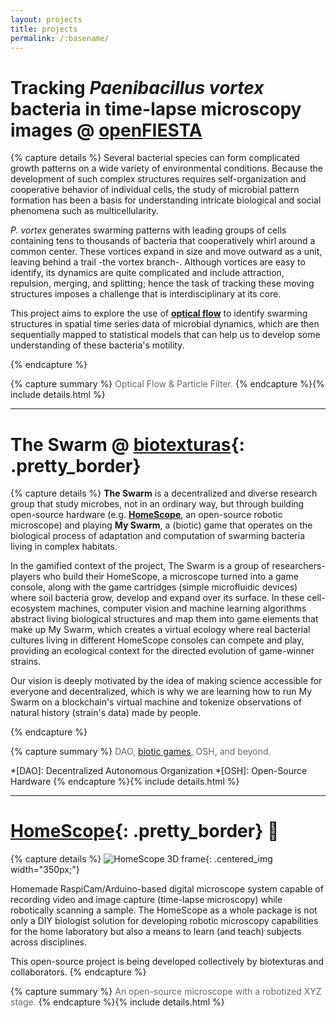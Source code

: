 ```yaml
---
layout: projects
title: projects
permalink: /:basename/
---
```


# Tracking _Paenibacillus vortex_ bacteria in time-lapse microscopy images @ [openFIESTA][5]

{% capture details %}
Several bacterial species can form complicated growth patterns on a wide variety of environmental conditions. Because the development of such complex structures requires self-organization and cooperative behavior of individual cells, the study of microbial pattern formation has been a basis for understanding intricate biological and social phenomena such as multicellularity.

_P. vortex_ generates swarming patterns with leading groups of cells containing tens to thousands of bacteria that cooperatively whirl around a common center. These vortices expand in size and move outward as a unit, leaving behind a trail -the vortex branch-. Although vortices are easy to identify, its dynamics are quite complicated and include attraction, repulsion, merging, and splitting; hence the task of tracking these moving structures imposes a challenge that is interdisciplinary at its core.

This project aims to explore the use of [**optical flow**][6] to identify swarming structures in spatial time series data of microbial dynamics, which are then sequentially mapped to statistical models that can help us to develop some understanding of these bacteria's motility.

[6]: https://en.wikipedia.org/wiki/Optical_flow "i.e. motion field between two image frames"
{% endcapture %}

{% capture summary %}
<span style="color: #666666;">Optical Flow & Particle Filter.</span>
{% endcapture %}{% include details.html %}

[5]: http://www.fiesta.tsinghua.edu.cn/ "Open Faculty for Innovation, Education, Science, Technology and Arts"

---
# The Swarm @ [biotexturas][1]{: .pretty_border}

{% capture details %}
**The Swarm** is a decentralized and diverse research group that study microbes, not in an ordinary way, but through building open-source hardware (e.g. [**HomeScope**][2], an open-source robotic microscope) and playing **My Swarm**, a (biotic) game that operates on the biological process of adaptation and computation of swarming bacteria living in complex habitats.

In the gamified context of the project, The Swarm is a group of researchers-players who build their HomeScope, a microscope turned into a game console, along with the game cartridges (simple microfluidic devices) where soil bacteria grow, develop and expand over its surface. In these cell-ecosystem machines, computer vision and machine learning algorithms abstract living biological structures and map them into game elements that make up My Swarm, which creates a virtual ecology where real bacterial cultures living in different HomeScope consoles can compete and play, providing an ecological context for the directed evolution of game-winner strains.

Our vision is deeply motivated by the idea of making science accessible for everyone and decentralized, which is why we are learning how to run My Swarm on a blockchain's virtual machine and tokenize observations of natural history (strain's data) made by people.

[2]: http://homescope.biotexturas.org "DIY robotic microscope"
{% endcapture %}

{% capture summary %}
<span style="color: #666666;">DAO, [biotic games][3], OSH, and beyond.</span>

[3]: https://pubs.rsc.org/en/content/articlelanding/2011/lc/c0lc00399a "go to I. H. Riedel-Kruse's article"
*[DAO]: Decentralized Autonomous Organization
*[OSH]: Open-Source Hardware
{% endcapture %}{% include details.html %}

[1]: https://biotexturas.org "Collective of intelligent people, machines, and ecosystems"

---
# [HomeScope][4]{: .pretty_border} <span>&#x1F52C;</span>

{% capture details %}
![HomeScope 3D frame](/assets/images/homescope.png){: .centered_img width="350px;"}

Homemade RaspiCam/Arduino-based digital microscope system capable of recording video and image capture (time-lapse microscopy) while robotically scanning a sample. The HomeScope as a whole package is not only a DIY biologist solution for developing robotic microscopy capabilities for the home laboratory but also a means to learn (and teach) subjects across disciplines.

This open-source project is being developed collectively by biotexturas and collaborators.
{% endcapture %}

{% capture summary %}
<span style="color: #666666;">An open-source microscope with a robotized XYZ stage.</span>
{% endcapture %}{% include details.html %}

[4]: http://homescope.biotexturas.org "DIY robotic microscope"

